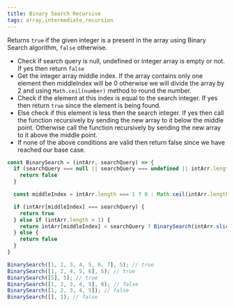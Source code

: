 ```yaml
---
title: Binary Search Recursive
tags: array,intermediate,recursion
---
```


Returns `true` if the given integer is a present in the array using Binary Search algorithm, `false` otherwise.

- Check if search query is null, undefined or integer array is empty or not. If yes then return `false`
- Get the integer array middle index. If the array contains only one element then middleIndex will be 0 otherwise we will divide the array by 2 and using `Math.ceil(number)` method to round the number.
- Check if the element at this index is equal to the search integer. If yes then return `true` since the element is being found.
- Else check if this element is less then the search integer. If yes then call the function recursively by sending the new array to it below the middle point. Otherwise call the function recursively by sending the new array to it above the middle point.
- If none of the above conditions are valid then return false since we have reached our base case.

```js
const BinarySearch = (intArr, searchQuery) => {
  if (searchQuery === null || searchQuery === undefined || intArr.length === 0) {
    return false
  }

  const middleIndex = intArr.length === 1 ? 0 : Math.ceil(intArr.length / 2)

  if (intArr[middleIndex] === searchQuery) {
    return true
  } else if (intArr.length > 1) {
    return intArr[middleIndex] < searchQuery ? BinarySearch(intArr.slice(1, middleIndex)) : BinarySearch(intArr.slice(middleIndex))
  } else {
    return false
  }
}
```

```js
BinarySearch([1, 2, 3, 4, 5, 6, 7], 5); // true
BinarySearch([1, 2, 4, 5, 6], 5); // true
BinarySearch([5], 5); // true
BinarySearch([1, 2, 3, 4, 5], 0); // false
BinarySearch([1, 2, 3, 4, 5]); // false
BinarySearch([], 1); // false
```
